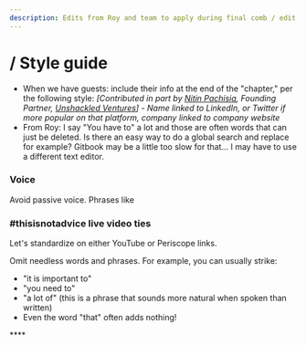 ```yaml
---
description: Edits from Roy and team to apply during final comb / edit
---
```


# / Style guide

* When we have guests: include their info at the end of the "chapter," per the following style: _\[Contributed in part by_ [_Nitin Pachisia_](https://www.linkedin.com/in/npachisia/)_, Founding Partner,_ [_Unshackled Ventures_](https://www.unshackledvc.com/)_\] - Name linked to LinkedIn, or Twitter if more popular on that platform, company linked to company website_
* From Roy: I say "You have to" a lot and those are often words that can just be deleted. Is there an easy way to do a global search and replace for example? Gitbook may be a little too slow for that... I may have to use a different text editor.

### Voice

Avoid passive voice. Phrases like 


### #thisisnotadvice live video ties

Let's standardize on either YouTube or Periscope links.

  


Omit needless words and phrases. For example, you can usually strike:
* "it is important to"
* "you need to"
* "a lot of" (this is a phrase that sounds more natural when spoken than written)
* Even the word "that" often adds nothing!

\*\*\*\*

